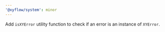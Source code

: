 ```yaml
---
'@xyflow/system': minor
---
```


Add `isXYError` utility function to check if an error is an instance of `XYError`. 
